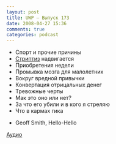 ```yaml
---
layout: post
title: UWP – Выпуск 173
date: 2008-04-27 15:36
comments: true
categories: podcast
---
```


- Спорт и прочие причины
- [Стриптиз](http://fotki.yandex.ru/users/umputun/view/54187/) надвигается
- Приобретения недели
- Промывка мозга для малолетних
- Вокруг вредной привычки
- Конвертация отрицальных денег
- Тревожные черты
- Мак это оно или нет?
- За что его убили и в кого я стреляю
- Что в кармах гика


* Geoff Smith, Hello-Hello

[Аудио](https://podcast.umputun.com/media/ump_podcast173.mp3)
<audio src="https://podcast.umputun.com/media/ump_podcast173.mp3" preload="none">
